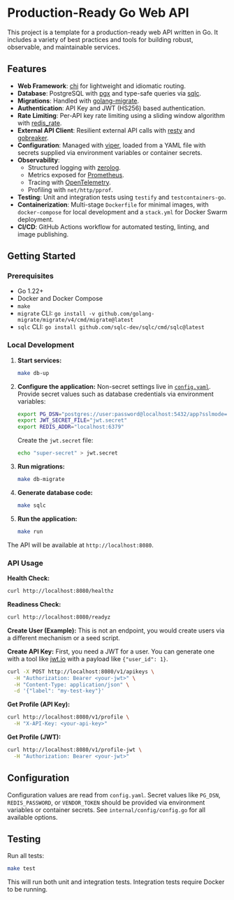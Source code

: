 # Production-Ready Go Web API

This project is a template for a production-ready web API written in Go. It includes a variety of best practices and tools for building robust, observable, and maintainable services.

## Features

- **Web Framework**: [chi](https://github.com/go-chi/chi) for lightweight and idiomatic routing.
- **Database**: PostgreSQL with [pgx](https://github.com/jackc/pgx) and type-safe queries via [sqlc](https://github.com/sqlc-dev/sqlc).
- **Migrations**: Handled with [golang-migrate](https://github.com/golang-migrate/migrate).
- **Authentication**: API Key and JWT (HS256) based authentication.
- **Rate Limiting**: Per-API key rate limiting using a sliding window algorithm with [redis_rate](https://github.com/go-redis/redis_rate).
- **External API Client**: Resilient external API calls with [resty](https://github.com/go-resty/resty) and [gobreaker](https://github.com/sony/gobreaker).
- **Configuration**: Managed with [viper](https://github.com/spf13/viper), loaded from a YAML file with secrets supplied via environment variables or container secrets.
- **Observability**:
    - Structured logging with [zerolog](https://github.com/rs/zerolog).
    - Metrics exposed for [Prometheus](https://prometheus.io/).
    - Tracing with [OpenTelemetry](https://opentelemetry.io/).
    - Profiling with `net/http/pprof`.
- **Testing**: Unit and integration tests using `testify` and `testcontainers-go`.
- **Containerization**: Multi-stage `Dockerfile` for minimal images, with `docker-compose` for local development and a `stack.yml` for Docker Swarm deployment.
- **CI/CD**: GitHub Actions workflow for automated testing, linting, and image publishing.

## Getting Started

### Prerequisites

- Go 1.22+
- Docker and Docker Compose
- `make`
- `migrate` CLI: `go install -v github.com/golang-migrate/migrate/v4/cmd/migrate@latest`
- `sqlc` CLI: `go install github.com/sqlc-dev/sqlc/cmd/sqlc@latest`

### Local Development

1.  **Start services:**
    ```bash
    make db-up
    ```

2.  **Configure the application:**
    Non-secret settings live in [`config.yaml`](./config.yaml). Provide secret values such as database credentials via environment variables:
    ```bash
    export PG_DSN="postgres://user:password@localhost:5432/app?sslmode=disable"
    export JWT_SECRET_FILE="jwt.secret"
    export REDIS_ADDR="localhost:6379"
    ```
    Create the `jwt.secret` file:
    ```bash
    echo "super-secret" > jwt.secret
    ```

3.  **Run migrations:**
    ```bash
    make db-migrate
    ```

4.  **Generate database code:**
    ```bash
    make sqlc
    ```

5.  **Run the application:**
    ```bash
    make run
    ```
The API will be available at `http://localhost:8080`.

### API Usage

**Health Check:**
```bash
curl http://localhost:8080/healthz
```

**Readiness Check:**
```bash
curl http://localhost:8080/readyz
```

**Create User (Example):**
This is not an endpoint, you would create users via a different mechanism or a seed script.

**Create API Key:**
First, you need a JWT for a user. You can generate one with a tool like [jwt.io](https://jwt.io) with a payload like `{"user_id": 1}`.

```bash
curl -X POST http://localhost:8080/v1/apikeys \
  -H "Authorization: Bearer <your-jwt>" \
  -H "Content-Type: application/json" \
  -d '{"label": "my-test-key"}'
```

**Get Profile (API Key):**
```bash
curl http://localhost:8080/v1/profile \
  -H "X-API-Key: <your-api-key>"
```

**Get Profile (JWT):**
```bash
curl http://localhost:8080/v1/profile-jwt \
  -H "Authorization: Bearer <your-jwt>"
```

## Configuration

Configuration values are read from `config.yaml`. Secret values like `PG_DSN`, `REDIS_PASSWORD`, or `VENDOR_TOKEN` should be provided via environment variables or container secrets. See `internal/config/config.go` for all available options.

## Testing

Run all tests:
```bash
make test
```
This will run both unit and integration tests. Integration tests require Docker to be running.
